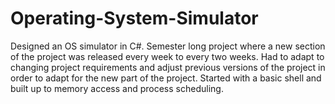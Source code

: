 # Operating-System-Simulator
Designed an OS simulator in C#. Semester long project where a new section of the project was released every week to every two weeks. 
Had to adapt to changing project requirements and adjust previous versions of the project in order to adapt for the new part of the project. 
Started with a basic shell and built up to memory access and process scheduling.   
